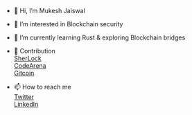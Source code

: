 - 👋 Hi, I’m Mukesh Jaiswal

- 👀 I’m interested in Blockchain security

- 🌱 I’m currently learning Rust & exploring Blockchain bridges

- 👷 Contribution <br>
   <a href = "https://sherlock.xyz/"> SherLock</a>
   <br>
   <a href = "https://code4rena.com/leaderboard" >CodeArena</a>
   <br>
   <a href = "https://gitcoin.co/mukeshjaiswal01/portfolio">Gitcoin </a>
     

-  📫 How to reach me    <br>
  <a href = "https://twitter.com/MukeshJ_eth">Twitter</a> <br>
  <a href = "https://www.linkedin.com/in/mukesh-jaiswal-blockchaindeveloper/">LinkedIn</a> 

<!---
MukeshJaiswal01/MukeshJaiswal01 is a ✨ special ✨ repository because its `README.md` (this file) appears on your GitHub profile.
You can click the Preview link to take a look at your changes.
--->
